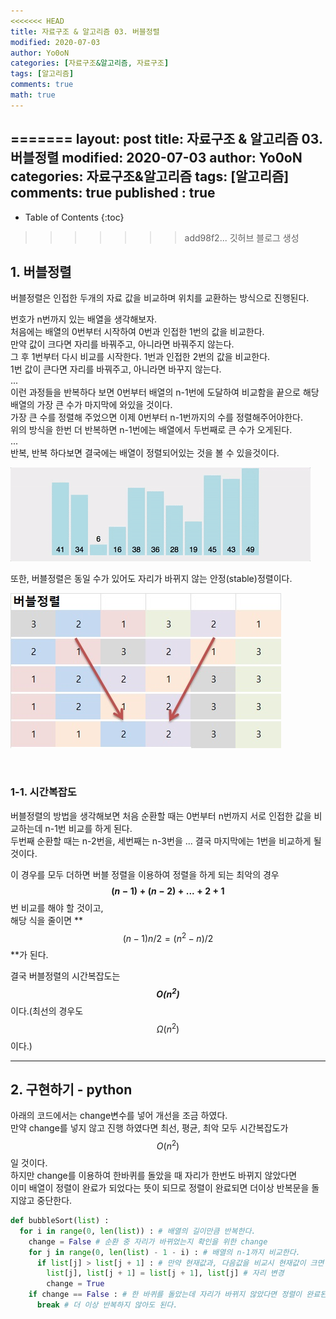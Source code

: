 ```yaml
---
<<<<<<< HEAD
title: 자료구조 & 알고리즘 03. 버블정렬
modified: 2020-07-03
author: Yo0oN
categories: [자료구조&알고리즘, 자료구조]
tags: [알고리즘]
comments: true
math: true
---
```


=======
layout: post
title: 자료구조 & 알고리즘 03. 버블정렬
modified: 2020-07-03
author: Yo0oN
categories: 자료구조&알고리즘
tags: [알고리즘]
comments: true
published : true
---

* Table of Contents
{:toc}

>>>>>>> add98f2... 깃허브 블로그 생성
## 1. 버블정렬

버블정렬은 인접한 두개의 자료 값을 비교하며 위치를 교환하는 방식으로 진행된다.

번호가 n번까지 있는 배열을 생각해보자.<br>
처음에는 배열의 0번부터 시작하여 0번과 인접한 1번의 값을 비교한다.<br>
만약 값이 크다면 자리를 바꿔주고, 아니라면 바꿔주지 않는다.<br>
그 후 1번부터 다시 비교를 시작한다. 1번과 인접한 2번의 값을 비교한다.<br>
1번 값이 큰다면 자리를 바꿔주고, 아니라면 바꾸지 않는다.<br>
...<br>
이런 과정들을 반복하다 보면 0번부터 배열의 n-1번에 도달하여 비교함을 끝으로 해당 배열의 가장 큰 수가 마지막에 와있을 것이다.<br>
가장 큰 수를 정렬해 주었으면 이제 0번부터 n-1번까지의 수를 정렬해주어야한다.<br>
위의 방식을 한번 더 반복하면 n-1번에는 배열에서 두번째로 큰 수가 오게된다.<br>
...<br>
반복, 반복 하다보면 결국에는 배열이 정렬되어있는 것을 볼 수 있을것이다.

![버블정렬](/images/posts/Algorithm/01.BubbleSort/01.gif "버블정렬")

또한, 버블정렬은 동일 수가 있어도 자리가 바뀌지 않는 안정(stable)정렬이다.

![버블정렬](/images/posts/Algorithm/01.BubbleSort/02.jpg "버블정렬 stable")

<br>

### 1-1. 시간복잡도

버블정렬의 방법을 생각해보면 처음 순환할 때는 0번부터 n번까지 서로 인접한 값을 비교하는데 n-1번 비교를 하게 된다.<br>
두번째 순환할 때는 n-2번을, 세번째는 n-3번을 ... 결국 마지막에는 1번을 비교하게 될것이다.

이 경우를 모두 더하면 버블 정렬을 이용하여 정렬을 하게 되는 최악의 경우<br>
**$$(n-1) + (n-2) + ... + 2 + 1$$** 번 비교를 해야 할 것이고,<br>
해당 식을 줄이면 **$$(n-1) n / 2 = (n^2 - n) / 2$$**가 된다.

결국 버블정렬의 시간복잡도는 <cite>**$$O(n^2)$$**</cite>이다.(최선의 경우도 $$Ω(n^2)$$이다.)

<hr>

## 2. 구현하기 - python

아래의 코드에서는 change변수를 넣어 개선을 조금 하였다.<br>
만약 change를 넣지 않고 진행 하였다면 최선, 평균, 최악 모두 시간복잡도가 $$O(n^2)$$일 것이다.<br>
하지만 change를 이용하여 한바퀴를 돌았을 때 자리가 한번도 바뀌지 않았다면<br>
이미 배열이 정렬이 완료가 되었다는 뜻이 되므로 정렬이 완료되면 더이상 반복문을 돌지않고 중단한다.

```python
def bubbleSort(list) :
  for i in range(0, len(list)) : # 배열의 길이만큼 반복한다.
    change = False # 순환 중 자리가 바뀌었는지 확인을 위한 change
    for j in range(0, len(list) - 1 - i) : # 배열의 n-1까지 비교한다.
      if list[j] > list[j + 1] : # 만약 현재값과, 다음값을 비교시 현재값이 크면
        list[j], list[j + 1] = list[j + 1], list[j] # 자리 변경
        change = True
    if change == False : # 한 바퀴를 돌았는데 자리가 바뀌지 않았다면 정렬이 완료된것.
      break # 더 이상 반복하지 않아도 된다.
```
